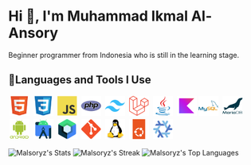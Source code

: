 # Hi 👋, I'm Muhammad Ikmal Al-Ansory
Beginner programmer from Indonesia who is still in the learning stage.

## 🚀Languages and Tools I Use
<img src="https://raw.githubusercontent.com/Malsoryz/Malsoryz/refs/heads/main/assets/png/html.png" style="height: 40px; width: 40px; margin: 2px;" alt="html"/> <img src="https://raw.githubusercontent.com/Malsoryz/Malsoryz/refs/heads/main/assets/png/css.png" style="height: 40px; width: 40px; margin: 2px;" alt="css"/> <img src="https://raw.githubusercontent.com/Malsoryz/Malsoryz/refs/heads/main/assets/png/javascript.png" style="height: 40px; width: 40px; margin: 2px;" alt="javascript"/> <img src="https://raw.githubusercontent.com/Malsoryz/Malsoryz/refs/heads/main/assets/png/php.png" style="height: 40px; width: 40px; margin: 2px;" alt="php"/> <img src="https://raw.githubusercontent.com/Malsoryz/Malsoryz/refs/heads/main/assets/png/tailwind.png" style="height: 40px; width: 40px; margin: 2px;" alt="tailwind"/> <img src="https://raw.githubusercontent.com/Malsoryz/Malsoryz/refs/heads/main/assets/png/laravel.png" style="height: 40px; width: 40px; margin: 2px;" alt="laravel"/> <img src="https://raw.githubusercontent.com/Malsoryz/Malsoryz/refs/heads/main/assets/png/java.png" style="height: 40px; width: 40px; margin: 2px;" alt="java"/> <img src="https://raw.githubusercontent.com/Malsoryz/Malsoryz/refs/heads/main/assets/png/kotlin.png" style="height: 40px; width: 40px; margin: 2px;" alt="kotlin"/><img src="https://raw.githubusercontent.com/Malsoryz/Malsoryz/refs/heads/main/assets/png/mysql.png" style="height: 40px; width: 40px; margin: 2px;" alt="mysql"/> <img src="https://raw.githubusercontent.com/Malsoryz/Malsoryz/refs/heads/main/assets/png/mariadb.png" style="height: 40px; width: 40px; margin: 2px;" alt="mariadb"/> <img src="https://raw.githubusercontent.com/Malsoryz/Malsoryz/refs/heads/main/assets/png/android.png" style="height: 40px; width: 40px; margin: 2px;" alt="android"/> <img src="https://raw.githubusercontent.com/Malsoryz/Malsoryz/refs/heads/main/assets/png/android-studio.png" style="height: 40px; width: 40px; margin: 2px;" alt="android-studio"/> <img src="https://raw.githubusercontent.com/Malsoryz/Malsoryz/refs/heads/main/assets/png/jetpack-compose.png" style="height: 40px; width: 40px; margin: 2px;" alt="jetpack-compose"/> <img src="https://raw.githubusercontent.com/Malsoryz/Malsoryz/refs/heads/main/assets/png/git.png" style="height: 40px; width: 40px; margin: 2px;" alt="git"/> <img src="https://raw.githubusercontent.com/Malsoryz/Malsoryz/refs/heads/main/assets/png/linux-tux.png" style="height: 40px; width: 40px; margin: 2px;" alt="linux-tux"/> <img src="https://raw.githubusercontent.com/Malsoryz/Malsoryz/refs/heads/main/assets/png/ubuntu.png" style="height: 40px; width: 40px; margin: 2px;" alt="ubuntu"/> <img src="https://raw.githubusercontent.com/Malsoryz/Malsoryz/refs/heads/main/assets/png/nixos.png" style="height: 40px; width: 40px; margin: 2px;" alt="nixos"/>

![Malsoryz's Stats](https://github-readme-stats.vercel.app/api?username=Malsoryz&theme=dark&show_icons=true&hide_border=true&count_private=false)
![Malsoryz's Streak](https://github-readme-streak-stats.herokuapp.com/?user=Malsoryz&theme=dark&hide_border=true)
![Malsoryz's Top Languages](https://github-readme-stats.vercel.app/api/top-langs/?username=Malsoryz&theme=dark&show_icons=true&hide_border=true&layout=compact)
